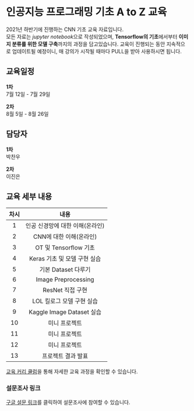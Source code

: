 # 인공지능 프로그래밍 기초 A to Z 교육

2021년 하반기에 진행하는 CNN 기초 교육 자료입니다.  
모든 자료는 *jupyter notebook*으로 작성되었으며, **Tensorflow의 기초**에서부터 **이미지 분류를 위한 모델 구축**까지의 과정을 담고있습니다. 교육이 진행되는 동안 지속적으로 업데이트될 예정이니, 매 강의가 시작될 때마다 PULL을 받아 사용하시면 됩니다.


## 교육일정

__1차__   
  7월 12일 - 7월 29일  
  
__2차__   
  8월 5일 - 8월 26일

## 담당자

__1차__  
  박찬우
  
__2차__  
  이진은

## 교육 세부 내용

| 차시  |              내용               |
| :---: | :-----------------------------: |
|   1   | 인공 신경망에 대한 이해(온라인) |
|   2   |     CNN에 대한 이해(온라인)     |
|   3   |      OT 및 Tensorflow 기초      |
|   4   |  Keras 기초 및 모델 구현 실습   |
|   5   |       기본 Dataset 다루기       |
|   6   |       Image Preprocessing       |
|   7   |        ResNet 직접 구현         |
|   8   |    LOL 킬로그 모델 구현 실습    |
|   9   |    Kaggle Image Dataset 실습    |
|  10   |          미니 프로젝트          |
|  11   |          미니 프로젝트          |
|  12   |          미니 프로젝트          |
|  13   |       프로젝트 결과 발표        |


[교육 커리 큘럼](https://www.baeulang.kr/bbs/board.php?bo_table=AI&wr_id=16&sca=부산)을 통해 자세한 교육 과정을 확인할 수 있습니다.


### 설문조사 링크

[구글 설문 링크](https://forms.gle/pkMJK3DfPaPazVFk6)를 클릭하여 설문조사에 참여할 수 있습니다.
